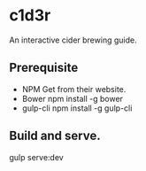 # c1d3r
An interactive cider brewing guide.

## Prerequisite
* NPM
  Get from their website.
* Bower
  npm install -g bower
* gulp-cli
  npm install -g gulp-cli

## Build and serve.
gulp serve:dev

